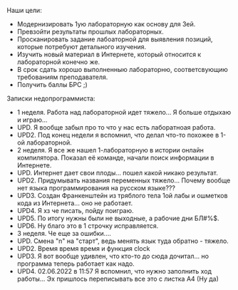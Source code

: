 Наши цели:
- Модернизировать 1ую лабораторную как основу для 3ей.
- Превзойти результаты прошлых лабораторных.
- Просканировать задание лабоаторной для выявления позиций, которые потребуют детального изучения.
- Изучить новый материал в Интернете, который относится к лабораторной конечно же.
- В срок сдать хорошо выполненныю лабораторню, соответсвующию требованиям преподавателя.
- Получить баллы БРС ;)



Записки недопрограммиста:
- 1 неделя. Работа над лабораторной идет тяжело... Я больше отдыхаю и играю...
- UPD. Я вообще забыл про то что у нас есть лаборатноая работа.
- UPD2. Под конец недели я вспомнил, что делал что-то похожее в 1-ой лабораторной.
- 2 неделя. Я все же нашел 1-лабораторную в истории онлайн компилятора. Показал её команде, начали поиск информации в Интернете.
- UPD. Интернет дает свои плоды... пошел какой никако результат. 
- UPD2. Придумывать названия переменных тяжело... Почему вообще нет языка программирования на русском языке???
- UPD3. Создан Франкенштейн из тряблого тела 1ой лабы и ошметков кода из Интернета... оно не работает.
- UPD4. Я хз че писать, пойду поиграю.
- UPD5. По итогу нужны были не выходные, а рабочие дни БЛ#%$.
- UPD6. Ну благо это в 1 строчку исправляется.
- 3 неделя. Че еще за ошибки....
- UPD. Смена "n" на "старт", ведь менять язык туда обратно - тяжело.
- UPD2. Время время время и функция clock 
- UPD3. Я вот вообще удивлен, что кто-то до сюда дочитал... но программа теперь работает как надо.
- UPD4. 02.06.2022 в 11:57 Я вспомнил, что нужно заполнить ход работы... Эх пришлось переписывать все это с листка А4 (Ну да)
